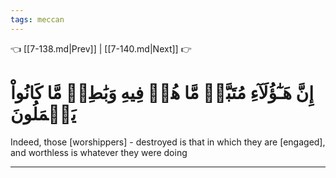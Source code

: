 ```yaml
---
tags: meccan
---
```


👈 [[7-138.md|Prev]] | [[7-140.md|Next]] 👉

# إِنَّ هَـٰٓؤُلَآءِ مُتَبَّرٞ مَّا هُمۡ فِيهِ وَبَٰطِلٞ مَّا كَانُواْ يَعۡمَلُونَ

Indeed, those [worshippers] - destroyed is that in which they are [engaged], and worthless is whatever they were doing

---

